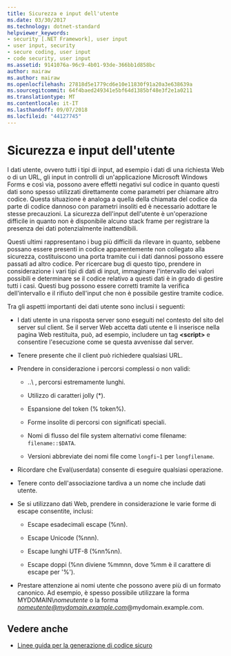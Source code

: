 ```yaml
---
title: Sicurezza e input dell'utente
ms.date: 03/30/2017
ms.technology: dotnet-standard
helpviewer_keywords:
- security [.NET Framework], user input
- user input, security
- secure coding, user input
- code security, user input
ms.assetid: 9141076a-96c9-4b01-93de-366bb1d858bc
author: mairaw
ms.author: mairaw
ms.openlocfilehash: 27818d5e1779cd6e10e11830f91a20a3e638639a
ms.sourcegitcommit: 64f4baed249341e5bf64d1385bf48e3f2e1a0211
ms.translationtype: MT
ms.contentlocale: it-IT
ms.lasthandoff: 09/07/2018
ms.locfileid: "44127745"
---
```

# <a name="security-and-user-input"></a>Sicurezza e input dell'utente
I dati utente, ovvero tutti i tipi di input, ad esempio i dati di una richiesta Web o di un URL, gli input in controlli di un'applicazione Microsoft Windows Forms e così via, possono avere effetti negativi sul codice in quanto questi dati sono spesso utilizzati direttamente come parametri per chiamare altro codice. Questa situazione è analoga a quella della chiamata del codice da parte di codice dannoso con parametri insoliti ed è necessario adottare le stesse precauzioni. La sicurezza dell'input dell'utente è un'operazione difficile in quanto non è disponibile alcuno stack frame per registrare la presenza dei dati potenzialmente inattendibili.  
  
 Questi ultimi rappresentano i bug più difficili da rilevare in quanto, sebbene possano essere presenti in codice apparentemente non collegato alla sicurezza, costituiscono una porta tramite cui i dati dannosi possono essere passati ad altro codice. Per ricercare bug di questo tipo, prendere in considerazione i vari tipi di dati di input, immaginare l'intervallo dei valori possibili e determinare se il codice relativo a questi dati è in grado di gestire tutti i casi. Questi bug possono essere corretti tramite la verifica dell'intervallo e il rifiuto dell'input che non è possibile gestire tramite codice.  
  
 Tra gli aspetti importanti dei dati utente sono inclusi i seguenti:  
  
-   I dati utente in una risposta server sono eseguiti nel contesto del sito del server sul client. Se il server Web accetta dati utente e li inserisce nella pagina Web restituita, può, ad esempio, includere un tag **\<script>** e consentire l'esecuzione come se questa avvenisse dal server.  
  
-   Tenere presente che il client può richiedere qualsiasi URL.  
  
-   Prendere in considerazione i percorsi complessi o non validi:  
  
    -   ..\ , percorsi estremamente lunghi.  
  
    -   Utilizzo di caratteri jolly (*).  
  
    -   Espansione del token (% token%).  
  
    -   Forme insolite di percorsi con significati speciali.  
  
    -   Nomi di flusso del file system alternativi come filename: `filename::$DATA`.  
  
    -   Versioni abbreviate dei nomi file come `longfi~1` per `longfilename`.  
  
-   Ricordare che Eval(userdata) consente di eseguire qualsiasi operazione.  
  
-   Tenere conto dell'associazione tardiva a un nome che include dati utente.  
  
-   Se si utilizzano dati Web, prendere in considerazione le varie forme di escape consentite, inclusi:  
  
    -   Escape esadecimali escape (%nn).  
  
    -   Escape Unicode (%nnn).  
  
    -   Escape lunghi UTF-8 (%nn%nn).  
  
    -   Escape doppi (%nn diviene %mmnn, dove %mm è il carattere di escape per '%').  
  
-   Prestare attenzione ai nomi utente che possono avere più di un formato canonico. Ad esempio, è spesso possibile utilizzare la forma MYDOMAIN\\*nomeutente* o la forma *nomeutente@mydomain.example.com*@mydomain.example.com.  
  
## <a name="see-also"></a>Vedere anche

- [Linee guida per la generazione di codice sicuro](../../../docs/standard/security/secure-coding-guidelines.md)
